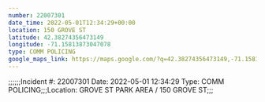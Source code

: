 ```yaml
---
number: 22007301
date_time: 2022-05-01T12:34:29+00:00
location: 150 GROVE ST
latitude: 42.38274356473149
longitude: -71.15813873047078
type: COMM POLICING
google_maps_link: https://maps.google.com/?q=42.38274356473149,-71.15813873047078
---
```


;;;;;;Incident #: 22007301  Date: 2022-05-01 12:34:29   Type: COMM POLICING;;;Location: GROVE ST PARK AREA / 150 GROVE ST;;;
